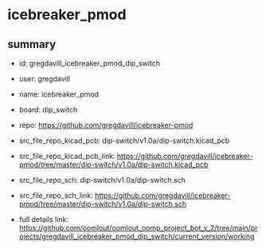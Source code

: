 # icebreaker_pmod
 
## summary 
* id: gregdavill_icebreaker_pmod_dip_switch
* user: gregdavill
* name: icebreaker_pmod
* board: dip_switch
* repo: https://github.com/gregdavill/icebreaker-pmod
* src_file_repo_kicad_pcb: dip-switch/v1.0a/dip-switch.kicad_pcb
* src_file_repo_kicad_pcb_link: https://github.com/gregdavill/icebreaker-pmod/tree/master/dip-switch/v1.0a/dip-switch.kicad_pcb


* src_file_repo_sch: dip-switch/v1.0a/dip-switch.sch
* src_file_repo_sch_link: https://github.com/gregdavill/icebreaker-pmod/tree/master/dip-switch/v1.0a/dip-switch.sch
* full details link: https://github.com/oomlout/oomlout_oomp_project_bot_v_2/tree/main/projects/gregdavill_icebreaker_pmod_dip_switch/current_version/working  






